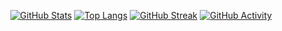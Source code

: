 <div align="center">
  
[![GitHub Stats](https://github-readme-stats.vercel.app/api?username=smallghost42&show_icons=true&theme=nightowl&count_private=true)](https://github.com/smallghost42)
[![Top Langs](https://github-readme-stats.vercel.app/api/top-langs/?username=smallghost42&layout=compact&theme=nightowl&count_private=true&cache_seconds=1800)](https://github.com/smallghost42)
[![GitHub Streak](https://github-readme-streak-stats.herokuapp.com/?user=smallghost42&theme=nightowl&count_private=true)](https://github.com/smallghost42)
[![GitHub Activity](https://activity-graph.herokuapp.com/graph?username=smallghost42&theme=nightowl)](https://github.com/smallghost42)

</div>
